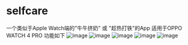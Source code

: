 # selfcare
一个类似于Apple Watch端的"牛牛挤奶" 或 "趁热打铁"的App
适用于OPPO WATCH 4 PRO
功能如下
![image](https://github.com/user-attachments/assets/32cc55cf-f4bf-4f86-9b84-99efd200bba2)
![image](https://github.com/user-attachments/assets/a0b68567-fcfa-4a1e-921e-62d0b655c949)
![image](https://github.com/user-attachments/assets/a2729d58-1685-49fc-9d9c-ddfccc8e48e0)
![image](https://github.com/user-attachments/assets/5e7f5d45-6c0a-423f-8ece-aa30b67c076e)
![image](https://github.com/user-attachments/assets/dc2f7c1b-0a21-442d-a160-ab21942aa46e)

